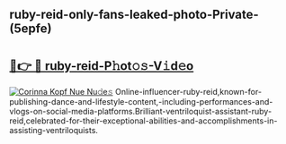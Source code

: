 ## ruby-reid-only-fans​-leaked-photo​-Private-(5epfe)


# <h2><a href="https://mediaupload.pro?title=ruby-reid&ref=git">🔗👉 🔴 ruby-reid-P𝚑ot𝚘𝚜-V𝚒d𝚎o</a></h2>

[![Corinna Kopf Nue Nu𝚍e𝚜](https://i.imgur.com/0qMVB7G.gif)](https://mediaupload.pro?title=ruby-reid&ref=git)
Online-influencer-ruby-reid,known-for-publishing-dance-and-lifestyle-content,-including-performances-and-vlogs-on-social-media-platforms.Brilliant-ventriloquist-assistant-ruby-reid,celebrated-for-their-exceptional-abilities-and-accomplishments-in-assisting-ventriloquists.  